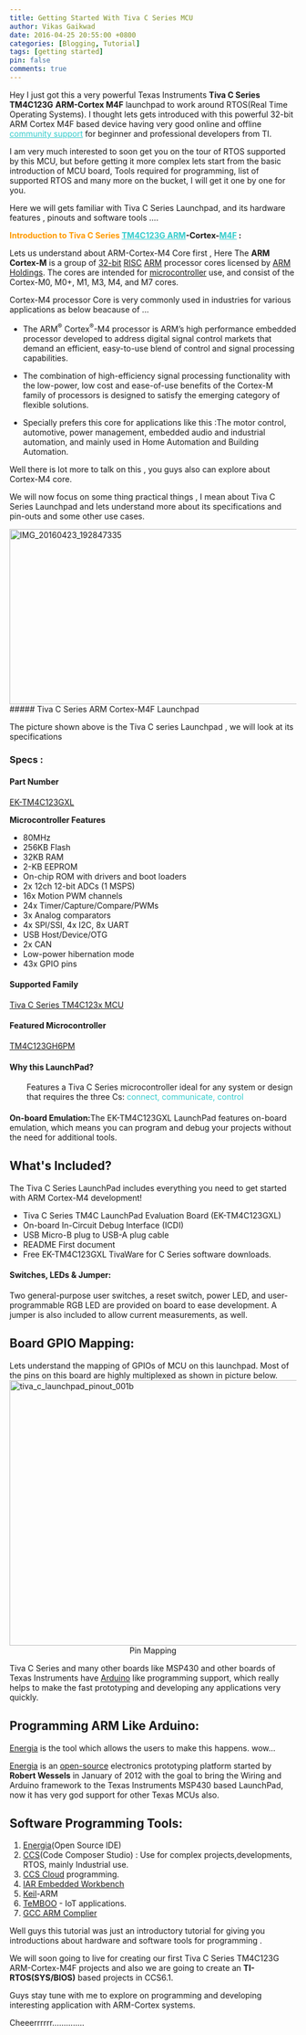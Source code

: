 ```yaml
---
title: Getting Started With Tiva C Series MCU
author: Vikas Gaikwad
date: 2016-04-25 20:55:00 +0800
categories: [Blogging, Tutorial]
tags: [getting started]
pin: false
comments: true
---
```


Hey I just got this a very powerful Texas Instruments <strong>Tiva C Series TM4C123G</strong> <strong>ARM-Cortex M4F</strong> launchpad to work around RTOS(Real Time Operating Systems). I thought lets gets introduced with this powerful 32-bit ARM Cortex M4F based device having very good online and offline <span style="color:#33cccc;"><a style="color:#33cccc;" href="http://www.ti.com/tool/ek-tm4c123gxl#supportandcommunity">community support</a> </span>for beginner and professional developers  from TI.

I am very much interested to soon get you on the tour of RTOS supported by this MCU, but before getting it more complex lets start from the basic introduction of MCU board, Tools required for programming, list of supported RTOS and many more on the bucket, I will get it one by one for you.

Here we will gets familiar with Tiva C Series Launchpad, and its hardware features , pinouts and software tools ....

<strong><span style="color:#ff9900;">Introduction to Tiva C Series</span> <span style="color:#33cccc;"><a style="color:#33cccc;" href="http://www.ti.com/lit/ds/spms376e/spms376e.pdf">TM4C123G ARM</a></span>-Cortex-<span style="color:#33cccc;"><a style="color:#33cccc;" href="https://en.wikipedia.org/wiki/ARM_Cortex-M">M4F</a> </span>:</strong>

Lets us understand about ARM-Cortex-M4 Core first , Here The <b>ARM Cortex-M</b> is a group of <a title="32-bit" href="https://en.wikipedia.org/wiki/32-bit">32-bit</a> <a class="mw-redirect" title="Reduced instruction set computer" href="https://en.wikipedia.org/wiki/Reduced_instruction_set_computer">RISC</a> <a title="ARM architecture" href="https://en.wikipedia.org/wiki/ARM_architecture">ARM</a> processor cores licensed by <a title="ARM Holdings" href="https://en.wikipedia.org/wiki/ARM_Holdings">ARM Holdings</a>. The cores are intended for <a title="Microcontroller" href="https://en.wikipedia.org/wiki/Microcontroller">microcontroller</a> use, and consist of the Cortex-M0, M0+, M1, M3, M4, and M7 cores.

Cortex-M4 processor Core is very commonly used in industries for various applications as below beacause of ...
<ul>
	<li>The ARM<sup>®</sup> Cortex<sup>®</sup>-M4 processor is ARM’s high performance embedded processor developed to address digital signal control markets that demand an efficient, easy-to-use blend of control and signal processing capabilities.</li>
</ul>
 
<ul>
	<li>The combination of high-efficiency signal processing functionality with the low-power, low cost and ease-of-use benefits of the Cortex-M family of processors is designed to satisfy the emerging category of flexible solutions.</li>
</ul>
 
<ul>
	<li>Specially prefers this core for applications like this :The motor control, automotive, power management, embedded audio and industrial automation, and mainly used in Home Automation and Building Automation.</li>
</ul>
Well there is lot more to talk on this , you guys also can explore about Cortex-M4 core.

We will now focus on some thing practical things , I mean about Tiva C Series Launchpad and lets understand more about its specifications and pin-outs and some other use cases.

<!--[caption id="attachment_366" align="aligncenter" width="546"] -->
<img class="  wp-image-366 aligncenter" src="https://vksgaikwad3.files.wordpress.com/2016/04/img_20160423_192847335.jpg?w=612" alt="IMG_20160423_192847335" width="546" height="307" /> 
##### Tiva C Series ARM Cortex-M4F Launchpad

The picture shown above is the Tiva C series Launchpad , we will look at its specifications
<div class="row ten-column no-margin">
<div class="c3 push2">
<h3>Specs :</h3>
<h4>Part Number</h4>
</div>
</div>
<div class="row ten-column no-margin">
<div class="c3 push2">

<a href="http://www.ti.com/tool/ek-tm4c123gxl">EK-TM4C123GXL</a>

<strong>Microcontroller Features</strong>
<ul>
	<li>80MHz</li>
	<li>256KB Flash</li>
	<li>32KB RAM</li>
	<li>2-KB EEPROM</li>
	<li>On-chip ROM with drivers and boot loaders</li>
	<li>2x 12ch 12-bit ADCs (1 MSPS)</li>
	<li>16x Motion PWM channels</li>
	<li>24x Timer/Capture/Compare/PWMs</li>
	<li>3x Analog comparators</li>
	<li>4x SPI/SSI, 4x I2C, 8x UART</li>
	<li>USB Host/Device/OTG</li>
	<li>2x CAN</li>
	<li>Low-power hibernation mode</li>
	<li>43x GPIO pins</li>
</ul>
<h4></h4>
</div>
<div class="c3 push2">
<h4></h4>
<h4>Supported Family</h4>
<a href="http://www.ti.com/tiva-c">Tiva C Series TM4C123x MCU</a>
<h4>Featured Microcontroller</h4>
<a href="http://www.ti.com/product/tm4c123gh6pm">TM4C123GH6PM</a>
<h4>Why this LaunchPad?</h4>
<p style="padding-left:30px;">Features a Tiva C Series microcontroller ideal for any system or design that requires the three Cs: <span style="color:#33cccc;">connect, communicate, control</span></p>

<h4 style="padding-left:30px;"></h4>
</div>
</div>
<strong>On-board Emulation:</strong>The EK-TM4C123GXL LaunchPad features on-board emulation, which means you can program and debug your projects without the need for additional tools.

 
<h2>What's Included?</h2>
The Tiva C Series LaunchPad includes everything you need to get started with ARM Cortex-M4 development!
<ul>
	<li>Tiva C Series TM4C LaunchPad Evaluation Board (EK-TM4C123GXL)</li>
	<li>On-board In-Circuit Debug Interface (ICDI)</li>
	<li>USB Micro-B plug to USB-A plug cable</li>
	<li>README First document</li>
	<li>Free EK-TM4C123GXL TivaWare for C Series software downloads.</li>
</ul>
<h4>Switches, LEDs & Jumper:</h4>
Two general-purpose user switches, a reset switch, power LED, and user-programmable RGB LED are provided on board to ease development. A jumper is also included to allow current measurements, as well.
<h2>Board GPIO Mapping:</h2>
Lets understand the mapping of GPIOs of MCU on this launchpad. Most of the pins on this board are highly multiplexed as shown in picture below.

<!-- [caption id="attachment_377" align="aligncenter" width="621"] -->
<img class="  wp-image-377 aligncenter" src="https://vksgaikwad3.files.wordpress.com/2016/04/tiva_c_launchpad_pinout_001b.jpg" alt="tiva_c_launchpad_pinout_001b" width="621" height="465" /> 

<center>Pin Mapping</center>

 

Tiva  C Series and many other boards like MSP430 and other boards of Texas Instruments have <a href="http://www.arduino.cc/">Arduino</a> like programming support, which really helps to make the fast prototyping and developing any applications very quickly.
<h2>Programming ARM Like Arduino:</h2>
<a href="http://energia.nu/">Energia</a> is the tool  which allows the users to make this happens. wow...

<a href="http://energia.nu/">Energia</a>  is  an <a href="https://github.com/energia/energia" target="_blank">open-source</a> electronics prototyping platform started by <strong>Robert Wessels</strong> in January of 2012 with the goal to bring the Wiring and Arduino framework to the Texas Instruments MSP430 based LaunchPad, now it has very god support for other Texas MCUs also.
<h2>Software Programming Tools:</h2>
<ol>
	<li><a href="http://energia.nu/">Energia</a>(Open Source IDE)</li>
	<li><a href="http://www.ti.com/tool/ccstudio">CCS</a>(Code Composer Studio) : Use for complex projects,developments, RTOS, mainly Industrial use.</li>
	<li><a href="http://www.ti.com/ww/en/launchpad/software.html#tabs">CCS Cloud</a> programming.</li>
	<li><a href="https://www.iar.com/">IAR Embedded Workbench</a></li>
	<li><a href="http://www.keil.com/">Keil</a>-ARM</li>
	<li><a href="https://temboo.com/hardware/ti">TeMBOO</a> - IoT applications.</li>
	<li><a href="https://gcc.gnu.org/">GCC ARM Complier</a></li>
</ol>
 

Well guys this tutorial was just an introductory tutorial  for giving you introductions about hardware and software tools for programming .

We will soon going to live for creating our first Tiva C Series TM4C123G ARM-Cortex-M4F projects and also we are going to create an <strong>TI-RTOS(SYS/BIOS)</strong> based projects in CCS6.1.

Guys stay tune with me to explore on programming and developing interesting application with ARM-Cortex systems.

 

Cheeerrrrrr..............

 

 


<h4></h4>
 